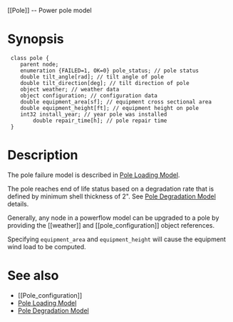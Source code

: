 [[Pole]] -- Power pole model

# Synopsis
~~~
 class pole {
 	parent node;
 	enumeration {FAILED=1, OK=0} pole_status; // pole status
 	double tilt_angle[rad]; // tilt angle of pole
 	double tilt_direction[deg]; // tilt direction of pole
 	object weather; // weather data
 	object configuration; // configuration data
 	double equipment_area[sf]; // equipment cross sectional area
 	double equipment_height[ft]; // equipment height on pole
 	int32 install_year; // year pole was installed 
        double repair_time[h]; // pole repair time
 }
~~~

# Description

The pole failure model is described in [Pole Loading Model](https://github.com/slacgismo/gridlabd/raw/master/powerflow/docs/pole_loading.pdf). 

The pole reaches end of life status based on a degradation rate that is defined by minimum shell thickness of 2". See [Pole Degradation Model](https://www.sciencedirect.com/science/article/pii/S0167473005000457) details.

Generally, any node in a powerflow model can be upgraded to a pole by providing the [[weather]] and [[pole_configuration]] object references. 

Specifying `equipment_area` and `equipment_height` will cause the equipment wind load to be computed.

# See also
* [[Pole_configuration]]
* [Pole Loading Model](https://github.com/slacgismo/gridlabd/raw/master/powerflow/docs/pole_loading.pdf)
* [Pole Degradation Model](https://www.sciencedirect.com/science/article/pii/S0167473005000457)